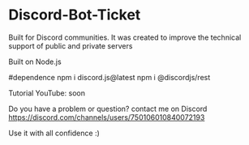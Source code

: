 # Discord-Bot-Ticket
Built for Discord communities. It was created to improve the technical support of public and private servers


Built on Node.js

#dependence
npm i discord.js@latest
npm i @discordjs/rest


Tutorial YouTube: soon

Do you have a problem or question?
contact me on Discord
https://discord.com/channels/users/750106010840072193

Use it with all confidence :)
